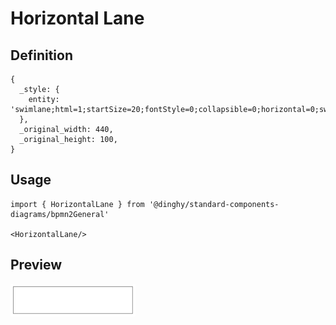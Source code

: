 # Horizontal Lane

## Definition

```
{
  _style: { 
    entity: 'swimlane;html=1;startSize=20;fontStyle=0;collapsible=0;horizontal=0;swimlaneLine=0;fillColor=none;whiteSpace=wrap;',
  },
  _original_width: 440,
  _original_height: 100,
}
```

## Usage

```
import { HorizontalLane } from '@dinghy/standard-components-diagrams/bpmn2General'

<HorizontalLane/>
```

## Preview

<img src="./horizontal-lane.png" width="200"/>
